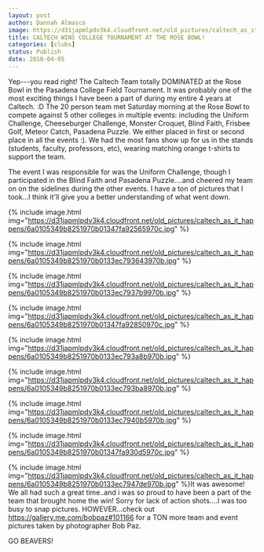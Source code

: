 ```yaml
---
layout: post
author: Dannah Almasco
image: https://d31japmlpdv3k4.cloudfront.net/old_pictures/caltech_as_it_happens/6a0105349b8251970b0133ec792f00970b.jpg
title: CALTECH WINS COLLEGE TOURNAMENT AT THE ROSE BOWL!
categories: [clubs]
status: Publish
date: 2010-04-05
---
```



Yep---you read right! The Caltech Team totally DOMINATED at the Rose Bowl in the Pasadena College Field Tournament. It was probably one of the most exciting things I have been a part of during my entire 4 years at Caltech. :D
The 20 person team met Saturday morning at the Rose Bowl to compete against 5 other colleges in multiple events: including the Uniform Challenge, Cheeseburger Challenge, Monster Croquet, Blind Faith, Frisbee Golf, Meteor Catch, Pasadena Puzzle. We either placed in first or second place in all the events :). We had the most fans show up for us in the stands (students, faculty, professors, etc), wearing matching orange t-shirts to support the team.

The event I was responsible for was the Uniform Challenge, though I participated in the Blind Faith and Pasadena Puzzle....and cheered my team on on the sidelines during the other events. 
I have a ton of pictures that I took...I think it'll give you a better understanding of what went down.


{% include image.html img="https://d31japmlpdv3k4.cloudfront.net/old_pictures/caltech_as_it_happens/6a0105349b8251970b01347fa92565970c.jpg" %}

{% include image.html img="https://d31japmlpdv3k4.cloudfront.net/old_pictures/caltech_as_it_happens/6a0105349b8251970b0133ec793643970b.jpg" %}

{% include image.html img="https://d31japmlpdv3k4.cloudfront.net/old_pictures/caltech_as_it_happens/6a0105349b8251970b0133ec7937b9970b.jpg" %}

{% include image.html img="https://d31japmlpdv3k4.cloudfront.net/old_pictures/caltech_as_it_happens/6a0105349b8251970b01347fa92850970c.jpg" %}

{% include image.html img="https://d31japmlpdv3k4.cloudfront.net/old_pictures/caltech_as_it_happens/6a0105349b8251970b0133ec793a8b970b.jpg" %}

{% include image.html img="https://d31japmlpdv3k4.cloudfront.net/old_pictures/caltech_as_it_happens/6a0105349b8251970b0133ec793ba8970b.jpg" %}

{% include image.html img="https://d31japmlpdv3k4.cloudfront.net/old_pictures/caltech_as_it_happens/6a0105349b8251970b0133ec7940b5970b.jpg" %}

{% include image.html img="https://d31japmlpdv3k4.cloudfront.net/old_pictures/caltech_as_it_happens/6a0105349b8251970b01347fa930d5970c.jpg" %}

{% include image.html img="https://d31japmlpdv3k4.cloudfront.net/old_pictures/caltech_as_it_happens/6a0105349b8251970b0133ec7947de970b.jpg" %}It was awesome! We all had such a great time..and i was so proud to have been a part of the team that brought home the win! Sorry for lack of action shots....I was too busy to snap pictures. HOWEVER...check out <a href="https://gallery.me.com/bobpaz#101166">https://gallery.me.com/bobpaz#101166</a> for a TON more team and event pictures taken by photographer Bob Paz.

GO BEAVERS!
